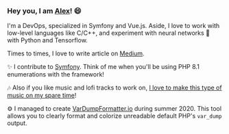 ### Hey you, I am [Alex](https://twitter.com/alexdaubois/)! 😄

I'm a DevOps, specialized in Symfony and Vue.js. Aside, I love to work with low-level languages like C/C++, and experiment with neural networks :brain: with Python and Tensorflow.

Times to times, I love to write article on [Medium](https://alex-daubois.medium.com/).

✨ I contribute to [Symfony](https://github.com/symfony/symfony). Think of me when you'll be using PHP 8.1 enumerations with the framework!

🎶 Also if you like music and lofi tracks to work on, [I love to make this type of music on my spare time](https://open.spotify.com/artist/790POud6wam0mwqWShV4Nr?si=Zz0QWo_CQTmRqDV4pFnl5g)!

⚙️ I managed to create [VarDumpFormatter.io](https://vardumpformatter.io) during summer 2020. This tool allows you to clearly format and colorize unreadable default PHP's `var_dump` output.
